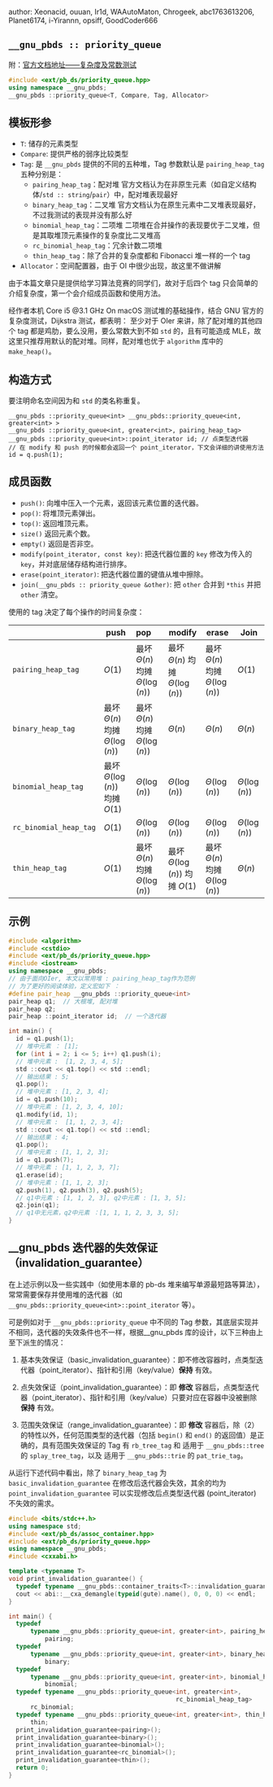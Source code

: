 author: Xeonacid, ouuan, Ir1d, WAAutoMaton, Chrogeek, abc1763613206, Planet6174, i-Yirannn, opsiff, GoodCoder666

## `__gnu_pbds :: priority_queue`

附：[官方文档地址——复杂度及常数测试](https://gcc.gnu.org/onlinedocs/libstdc++/ext/pb_ds/pq_performance_tests.html#std_mod1)

```cpp
#include <ext/pb_ds/priority_queue.hpp>
using namespace __gnu_pbds;
__gnu_pbds ::priority_queue<T, Compare, Tag, Allocator>
```

## 模板形参

-   `T`: 储存的元素类型
-   `Compare`: 提供严格的弱序比较类型
-   `Tag`: 是 `__gnu_pbds` 提供的不同的五种堆，Tag 参数默认是 `pairing_heap_tag` 五种分别是：
    -   `pairing_heap_tag`：配对堆
        官方文档认为在非原生元素（如自定义结构体/`std :: string`/`pair`）中，配对堆表现最好
    -   `binary_heap_tag`：二叉堆
        官方文档认为在原生元素中二叉堆表现最好，不过我测试的表现并没有那么好
    -   `binomial_heap_tag`：二项堆
        二项堆在合并操作的表现要优于二叉堆，但是其取堆顶元素操作的复杂度比二叉堆高
    -   `rc_binomial_heap_tag`：冗余计数二项堆
    -   `thin_heap_tag`：除了合并的复杂度都和 Fibonacci 堆一样的一个 tag
-   `Allocator`：空间配置器，由于 OI 中很少出现，故这里不做讲解

由于本篇文章只是提供给学习算法竞赛的同学们，故对于后四个 tag 只会简单的介绍复杂度，第一个会介绍成员函数和使用方法。

经作者本机 Core i5 @3.1 GHz On macOS 测试堆的基础操作，结合 GNU 官方的复杂度测试，Dijkstra 测试，都表明：
至少对于 OIer 来讲，除了配对堆的其他四个 tag 都是鸡肋，要么没用，要么常数大到不如 `std` 的，且有可能造成 MLE，故这里只推荐用默认的配对堆。同样，配对堆也优于 `algorithm` 库中的 `make_heap()`。

## 构造方式

要注明命名空间因为和 `std` 的类名称重复。

    __gnu_pbds ::priority_queue<int> __gnu_pbds::priority_queue<int, greater<int> >
    __gnu_pbds ::priority_queue<int, greater<int>, pairing_heap_tag>
    __gnu_pbds ::priority_queue<int>::point_iterator id; // 点类型迭代器
    // 在 modify 和 push 的时候都会返回一个 point_iterator，下文会详细的讲使用方法
    id = q.push(1);

## 成员函数

-   `push()`: 向堆中压入一个元素，返回该元素位置的迭代器。
-   `pop()`: 将堆顶元素弹出。
-   `top()`: 返回堆顶元素。
-   `size()` 返回元素个数。
-   `empty()` 返回是否非空。
-   `modify(point_iterator, const key)`: 把迭代器位置的 `key` 修改为传入的 `key`，并对底层储存结构进行排序。
-   `erase(point_iterator)`: 把迭代器位置的键值从堆中擦除。
-   `join(__gnu_pbds :: priority_queue &other)`: 把 `other` 合并到 `*this` 并把 `other` 清空。

使用的 tag 决定了每个操作的时间复杂度：

|                        | push                                | pop                                 | modify                              | erase                                 | Join              |
| ---------------------- | ----------------------------------- | :---------------------------------- | ----------------------------------- | ------------------------------------- | ----------------- |
| `pairing_heap_tag`     | $O(1)$                              | 最坏 $\Theta(n)$ 均摊 $\Theta(\log(n))$ | 最坏 $\Theta(n)$ 均摊 $\Theta(\log(n))$ | 最坏 $\Theta(n)$ 均摊 $\Theta(\log(n))$   | $O(1)$            |
| `binary_heap_tag`      | 最坏 $\Theta(n)$ 均摊 $\Theta(\log(n))$ | 最坏 $\Theta(n)$ 均摊 $\Theta(\log(n))$ | $\Theta(n)$                         | $\Theta(n)$                           | $\Theta(n)$       |
| `binomial_heap_tag`    | 最坏 $\Theta(\log(n))$ 均摊 $O(1)$      | $\Theta(\log(n))$                   | $\Theta(\log(n))$                   | $\Theta(\log(n))$                     | $\Theta(\log(n))$ |
| `rc_binomial_heap_tag` | $O(1)$                              | $\Theta(\log(n))$                   | $\Theta(\log(n))$                   | $\Theta(\log(n))$                     | $\Theta(\log(n))$ |
| `thin_heap_tag`        | $O(1)$                              | 最坏 $\Theta(n)$ 均摊 $\Theta(\log(n))$ | 最坏 $\Theta(\log(n))$ 均摊 $O(1)$      | 最坏 $\Theta(n)$ 均摊 $\Theta(\log(n))$ | $\Theta(n)$       |

## 示例

```cpp
#include <algorithm>
#include <cstdio>
#include <ext/pb_ds/priority_queue.hpp>
#include <iostream>
using namespace __gnu_pbds;
// 由于面向OIer, 本文以常用堆 : pairing_heap_tag作为范例
// 为了更好的阅读体验，定义宏如下 ：
#define pair_heap __gnu_pbds ::priority_queue<int>
pair_heap q1;  // 大根堆, 配对堆
pair_heap q2;
pair_heap ::point_iterator id;  // 一个迭代器

int main() {
  id = q1.push(1);
  // 堆中元素 ： [1];
  for (int i = 2; i <= 5; i++) q1.push(i);
  // 堆中元素 :  [1, 2, 3, 4, 5];
  std ::cout << q1.top() << std ::endl;
  // 输出结果 : 5;
  q1.pop();
  // 堆中元素 : [1, 2, 3, 4];
  id = q1.push(10);
  // 堆中元素 : [1, 2, 3, 4, 10];
  q1.modify(id, 1);
  // 堆中元素 :  [1, 1, 2, 3, 4];
  std ::cout << q1.top() << std ::endl;
  // 输出结果 : 4;
  q1.pop();
  // 堆中元素 : [1, 1, 2, 3];
  id = q1.push(7);
  // 堆中元素 : [1, 1, 2, 3, 7];
  q1.erase(id);
  // 堆中元素 : [1, 1, 2, 3];
  q2.push(1), q2.push(3), q2.push(5);
  // q1中元素 : [1, 1, 2, 3], q2中元素 : [1, 3, 5];
  q2.join(q1);
  // q1中无元素，q2中元素 ：[1, 1, 1, 2, 3, 3, 5];
}
```

## \_\_gnu\_pbds 迭代器的失效保证（invalidation\_guarantee）

在上述示例以及一些实践中（如使用本章的 pb-ds 堆来编写单源最短路等算法），常常需要保存并使用堆的迭代器（如 `__gnu_pbds::priority_queue<int>::point_iterator` 等）。

可是例如对于 `__gnu_pbds::priority_queue` 中不同的 Tag 参数，其底层实现并不相同，迭代器的失效条件也不一样，根据\_\_gnu\_pbds 库的设计，以下三种由上至下派生的情况：

1.  基本失效保证（basic\_invalidation\_guarantee）：即不修改容器时，点类型迭代器（point\_iterator）、指针和引用（key/value）**保持** 有效。

2.  点失效保证（point\_invalidation\_guarantee）：即 **修改** 容器后，点类型迭代器（point\_iterator）、指针和引用（key/value）只要对应在容器中没被删除 **保持** 有效。

3.  范围失效保证（range\_invalidation\_guarantee）：即 **修改** 容器后，除（2）的特性以外，任何范围类型的迭代器（包括 `begin()` 和 `end()` 的返回值）是正确的，具有范围失效保证的 Tag 有 `rb_tree_tag` 和 适用于 `__gnu_pbds::tree` 的 `splay_tree_tag`，以及 适用于 `__gnu_pbds::trie` 的 `pat_trie_tag`。

从运行下述代码中看出，除了 `binary_heap_tag` 为 `basic_invalidation_guarantee` 在修改后迭代器会失效，其余的均为 `point_invalidation_guarantee` 可以实现修改后点类型迭代器 (point\_iterator) 不失效的需求。

```cpp
#include <bits/stdc++.h>
using namespace std;
#include <ext/pb_ds/assoc_container.hpp>
#include <ext/pb_ds/priority_queue.hpp>
using namespace __gnu_pbds;
#include <cxxabi.h>

template <typename T>
void print_invalidation_guarantee() {
  typedef typename __gnu_pbds::container_traits<T>::invalidation_guarantee gute;
  cout << abi::__cxa_demangle(typeid(gute).name(), 0, 0, 0) << endl;
}

int main() {
  typedef
      typename __gnu_pbds::priority_queue<int, greater<int>, pairing_heap_tag>
          pairing;
  typedef
      typename __gnu_pbds::priority_queue<int, greater<int>, binary_heap_tag>
          binary;
  typedef
      typename __gnu_pbds::priority_queue<int, greater<int>, binomial_heap_tag>
          binomial;
  typedef typename __gnu_pbds::priority_queue<int, greater<int>,
                                              rc_binomial_heap_tag>
      rc_binomial;
  typedef typename __gnu_pbds::priority_queue<int, greater<int>, thin_heap_tag>
      thin;
  print_invalidation_guarantee<pairing>();
  print_invalidation_guarantee<binary>();
  print_invalidation_guarantee<binomial>();
  print_invalidation_guarantee<rc_binomial>();
  print_invalidation_guarantee<thin>();
  return 0;
}
```
